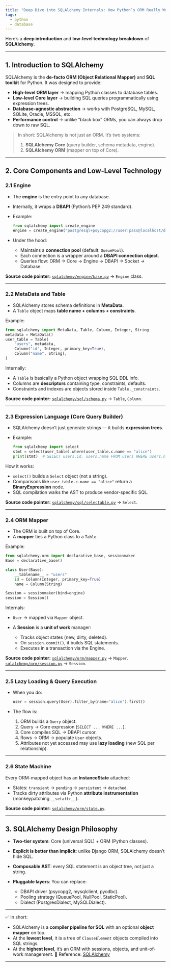 ```yaml
---
title: "Deep Dive into SQLAlchemy Internals: How Python’s ORM Really Works"
tags:
  - python
  - database
---
```


Here’s a **deep introduction** and **low-level technology breakdown** of **SQLAlchemy**.

---

## 1. Introduction to SQLAlchemy

SQLAlchemy is the **de-facto ORM (Object Relational Mapper)** and **SQL toolkit** for Python.
It was designed to provide:

* **High-level ORM layer** → mapping Python classes to database tables.
* **Low-level Core layer** → building SQL queries programmatically using expression trees.
* **Database-agnostic abstraction** → works with PostgreSQL, MySQL, SQLite, Oracle, MSSQL, etc.
* **Performance control** → unlike “black box” ORMs, you can always drop down to raw SQL.

> In short: SQLAlchemy is not just an ORM. It’s two systems:
>
> 1. **SQLAlchemy Core** (query builder, schema metadata, engine).
> 2. **SQLAlchemy ORM** (mapper on top of Core).

---

## 2. Core Components and Low-Level Technology

### 2.1 Engine

* The **engine** is the entry point to any database.
* Internally, it wraps a **DBAPI** (Python’s PEP 249 standard).
* Example:

  ```python
  from sqlalchemy import create_engine
  engine = create_engine("postgresql+psycopg2://user:pass@localhost/db")
  ```
* Under the hood:

  * Maintains a **connection pool** (default: `QueuePool`).
  * Each connection is a wrapper around a **DBAPI connection object**.
  * Queries flow: ORM → Core → Engine → DBAPI → Socket → Database.

**Source code pointer:** [`sqlalchemy/engine/base.py`](https://github.com/sqlalchemy/sqlalchemy/blob/main/lib/sqlalchemy/engine/base.py) → `Engine` class.

---

### 2.2 MetaData and Table

* SQLAlchemy stores schema definitions in **MetaData**.
* A `Table` object maps **table name + columns + constraints**.

Example:

```python
from sqlalchemy import MetaData, Table, Column, Integer, String
metadata = MetaData()
user_table = Table(
    "users", metadata,
    Column("id", Integer, primary_key=True),
    Column("name", String),
)
```

Internally:

* A `Table` is basically a Python object wrapping SQL DDL info.
* Columns are **descriptors** containing type, constraints, defaults.
* Constraints and indexes are objects stored inside `Table._constraints`.

**Source code pointer:** [`sqlalchemy/sql/schema.py`](https://github.com/sqlalchemy/sqlalchemy/blob/main/lib/sqlalchemy/sql/schema.py) → `Table`, `Column`.

---

### 2.3 Expression Language (Core Query Builder)

* SQLAlchemy doesn’t just generate strings — it builds **expression trees**.
* Example:

  ```python
  from sqlalchemy import select
  stmt = select(user_table).where(user_table.c.name == "alice")
  print(stmt)  # SELECT users.id, users.name FROM users WHERE users.name = :name_1
  ```

How it works:

* `select()` builds a `Select` object (not a string).
* Comparisons like `user_table.c.name == "alice"` return a **BinaryExpression** node.
* SQL compilation walks the AST to produce vendor-specific SQL.

**Source code pointer:** [`sqlalchemy/sql/selectable.py`](https://github.com/sqlalchemy/sqlalchemy/blob/main/lib/sqlalchemy/sql/selectable.py) → `Select`.

---

### 2.4 ORM Mapper

* The ORM is built on top of Core.
* A **mapper** ties a Python class to a `Table`.

Example:

```python
from sqlalchemy.orm import declarative_base, sessionmaker
Base = declarative_base()

class User(Base):
    __tablename__ = "users"
    id = Column(Integer, primary_key=True)
    name = Column(String)

Session = sessionmaker(bind=engine)
session = Session()
```

Internals:

* `User` → mapped via `Mapper` object.
* A **Session** is a **unit of work** manager:

  * Tracks object states (new, dirty, deleted).
  * On `session.commit()`, it builds SQL statements.
  * Executes in a transaction via the Engine.

**Source code pointer:**
[`sqlalchemy/orm/mapper.py`](https://github.com/sqlalchemy/sqlalchemy/blob/main/lib/sqlalchemy/orm/mapper.py) → `Mapper`.
[`sqlalchemy/orm/session.py`](https://github.com/sqlalchemy/sqlalchemy/blob/main/lib/sqlalchemy/orm/session.py) → `Session`.

---

### 2.5 Lazy Loading & Query Execution

* When you do:

  ```python
  user = session.query(User).filter_by(name="alice").first()
  ```
* The flow is:

  1. ORM builds a `Query` object.
  2. Query → Core expression (`SELECT ... WHERE ...`).
  3. Core compiles SQL → DBAPI cursor.
  4. Rows → ORM → populate `User` objects.
  5. Attributes not yet accessed may use **lazy loading** (new SQL per relationship).

---

### 2.6 State Machine

Every ORM-mapped object has an **InstanceState** attached:

* States: `transient` → `pending` → `persistent` → `detached`.
* Tracks dirty attributes via Python **attribute instrumentation** (monkeypatching `__setattr__`).

**Source code pointer:** [`sqlalchemy/orm/state.py`](https://github.com/sqlalchemy/sqlalchemy/blob/main/lib/sqlalchemy/orm/state.py).

---

## 3. SQLAlchemy Design Philosophy

* **Two-tier system**: Core (universal SQL) + ORM (Python classes).
* **Explicit is better than implicit**: unlike Django ORM, SQLAlchemy doesn’t hide SQL.
* **Composable AST**: every SQL statement is an object tree, not just a string.
* **Pluggable layers**: You can replace:

  * DBAPI driver (psycopg2, mysqlclient, pyodbc).
  * Pooling strategy (QueuePool, NullPool, StaticPool).
  * Dialect (PostgresDialect, MySQLDialect).

---

✅ In short:

* SQLAlchemy is a **compiler pipeline for SQL** with an optional **object mapper** on top.
* At the **lowest level**, it is a tree of `ClauseElement` objects compiled into SQL strings.
* At the **highest level**, it’s an ORM with sessions, objects, and unit-of-work management.
📖 Reference: [SQLAlchemy](https://aosabook.org/en/v2/sqlalchemy.html)

---
